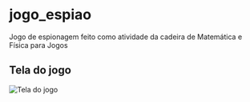 # jogo_espiao
Jogo de espionagem feito como atividade da cadeira de Matemática e Física para Jogos

## Tela do jogo
![Tela do jogo](https://raw.githubusercontent.com/icaroslb/jogo_espiao/master/modelos/tela_jogo_espiao.png)